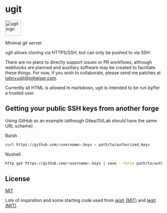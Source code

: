 # ugit

<img style="width: 50px;" alt="ugit logo" src="/ugit/tree/main/assets/ugit.svg?raw&pretty"/>

Minimal git server

ugit allows cloning via HTTPS/SSH, but can only be pushed to via SSH.

There are no plans to directly support issues or PR workflows, although webhooks are planned and auxillary software may be created to facilitate these things.
For now, if you wish to collaborate, please send me patches at [john+ugit@jolheiser.com](mailto:john+ugit@jolheiser.com).

Currently all HTML is allowed in markdown, ugit is intended to be run by/for a trusted user.

## Getting your public SSH keys from another forge

Using GitHub as an example (although Gitea/GitLab should have the same URL scheme)

Ba/sh
```sh
curl https://github.com/<username>.keys > path/to/authorized_keys
```

Nushell
```sh
http get https://github.com/<username>.keys | save --force path/to/authorized_keys
```

## License

[MIT](LICENSE)

Lots of inspiration and some starting code used from [wish](https://github.com/charmbracelet/wish) [(MIT)](https://github.com/charmbracelet/wish/blob/3e6f92a166118390484ce4a0904114b375b9e485/LICENSE) and [legit](https://github.com/icyphox/legit) [(MIT)](https://github.com/icyphox/legit/blob/bdfc973207a67a3b217c130520d53373d088763c/license).
